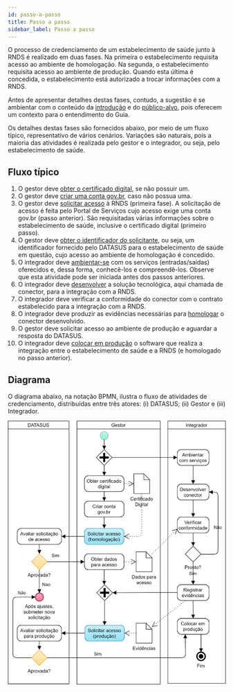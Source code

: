 ```yaml
---
id: passo-a-passo
title: Passo a passo
sidebar_label: Passo a passo
---
```


O processo de credenciamento de um estabelecimento de saúde
junto à RNDS é realizado em duas fases. Na primeira o estabelecimento requisita acesso ao ambiente de homologação. Na segunda, o estabelecimento requisita acesso ao ambiente de produção. Quando esta última é
concedida, o estabelecimento está autorizado a trocar informações com a RNDS.

Antes de apresentar detalhes destas fases, contudo, a sugestão é se ambientar com o conteúdo da [introdução](introducao) e do [público-alvo](publico-alvo/publico-alvo), pois oferecem um contexto para o entendimento do Guia.

Os detalhes destas fases são fornecidos abaixo, por meio de um fluxo típico, representativo de vários cenários. Variações são naturais, pois a maioria das atividades é realizada pelo gestor e o integrador, ou seja, pelo estabelecimento de saúde.

## Fluxo típico

1. O gestor deve [obter o certificado digital](publico-alvo/gestor/certificado), se não possuir um.
1. O gestor deve [criar uma conta gov.br](publico-alvo/gestor/gov.br), caso não possua uma.
1. O gestor deve [solicitar acesso](publico-alvo/gestor/portal) à RNDS (primeira fase). A solicitação de acesso é feita pelo Portal de Serviços cujo acesso exige uma conta gov.br (passo anterior). São requisitadas várias informações sobre o estabelecimento de saúde, inclusive o certificado digital (primeiro passo).
1. O gestor deve [obter o identificador do solicitante](publico-alvo/gestor/identificador), ou seja, um identificador fornecido pelo DATASUS para o estabelecimento de saúde em questão, cujo acesso ao ambiente de homologação é concedido.
1. O integrador deve [ambientar-se](publico-alvo/ti/conhecer) com os serviços (entradas/saídas) oferecidos e, dessa forma, conhecê-los e compreendê-los. Observe que esta atividade pode ser iniciada antes dos passos anteriores.
1. O integrador deve [desenvolver](conector) a solução tecnológica, aqui chamada de conector, para a integração com a RNDS.
1. O integrador deve verificar a conformidade do conector com o contrato estabelecido para a integração com a RNDS.
1. O integrador deve produzir as evidências necessárias para [homologar](publico-alvo/ti/homologar) o conector desenvolvido.
1. O gestor deve solicitar acesso ao ambiente de produção e aguardar a resposta do DATASUS.
1. O integrador deve [colocar em produção](publico-alvo/ti/producao) o software que realiza a integração entre o estabelecimento de saúde e a RNDS (e homologado no passo anterior).

## Diagrama

O diagrama abaixo, na notação BPMN, ilustra o fluxo de atividades de credenciamento, distribuídas entre três atores: (i) DATASUS; (ii) Gestor e (iii) Integrador.

![](../static/img/rnds-processo-credenciamento.png)
